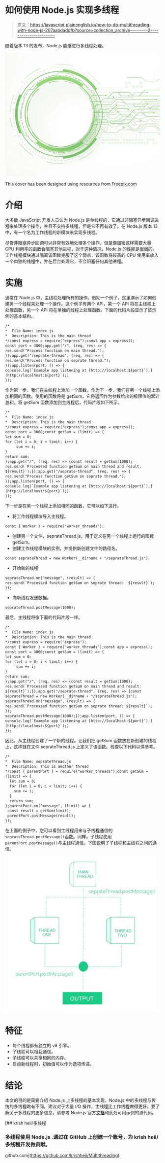 # 如何使用 Node.js 实现多线程

> 原文：<https://javascript.plainenglish.io/how-to-do-multithreading-with-node-js-207aabdaddfb?source=collection_archive---------2----------------------->

随着版本 13 的发布，Node.js 能够进行多线程处理。

![](img/619bac5b261181465de66213a412c4ce.png)

This cover has been designed using resources from [Freepik.com](https://www.freepik.com/)

# 介绍

大多数 JavaScript 开发人员认为 Node.js 是单线程的，它通过非阻塞异步回调进程来处理多个操作，并且不支持多线程，但是它不再有效了。在 Node.js 版本 13 中，有一个名为工作线程的新模块来实现多线程。

尽管非阻塞异步回调可以非常有效地处理多个操作，但是像加密这样需要大量 CPU 利用率的函数会阻塞其他进程，对于这种情况，Node.js 的性能是很弱的。工作线程模块通过隔离该函数克服了这个弱点，该函数将较高的 CPU 使用率放入一个单独的线程中，并在后台处理它，不会阻塞任何其他进程。

# **实施**

通常在 Node.js 中，主线程处理所有的操作。借助一个例子，这里演示了如何创建另一个线程来处理一个操作。这个例子有两个 API，第一个 API 将在主线程上处理函数，另一个 API 将在单独的线程上处理函数。下面的代码片段显示了该示例的基本结构。

```
/*
*  File Name: index.js
*  Description: This is the main thread
*/const express = require("express");const app = express();
const port = 3000;app.get("/", (req, res) => {
res.send("Process function on main thread.");
});app.get("/seprate-thread", (req, res) => {
res.send("Process function on seprate thread.");
});app.listen(port, () => {
console.log(`Example app listening at [http://localhost:${port}`);](http://localhost:${port}`);)
});
```

作为第一步，我们在主线程上添加一个函数，作为下一步，我们在另一个线程上添加相同的函数。使用的函数将是 getSum，它将返回作为参数给出的极限值的累计总和。将 getSum 函数添加到主线程后，代码片段如下所示。

```
/*
*  File Name: index.js
*  Description: This is the main thread
*/const express = require("express");const app = express();
const port = 3000;const getSum = (limit) => {
let sum = 0;
for (let i = 0; i < limit; i++) {
     sum += i;
}
return sum;
};app.get("/", (req, res) => {const result = getSum(1000);
res.send(`Processed function getSum on main thread and result: ${result}`);});app.get("/seprate-thread", (req, res) => {
res.send("Process function getSum on seprate thread.");
});app.listen(port, () => {
console.log(`Example app listening at [http://localhost:${port}`);](http://localhost:${port}`);)
});
```

下一步是在另一个线程上添加相同的函数，它可以如下进行。

*   将工作线程模块导入主线程。

```
const { Worker } = require("worker_threads");
```

*   创建另一个文件，seprateThread.js，用于定义在另一个线程上运行的函数 getSum。
*   创建工作线程模块的实例，并提供新创建文件的路径名。

```
const seprateThread = new Worker(__dirname + "/seprateThread.js");
```

*   开始新的线程

```
seprateThread.on("message", (result) => {
res.send(`Processed function getSum on seprate thread:  ${result}`);
});
```

*   向新线程发送数据。

```
seprateThread.postMessage(1000);
```

最后，主线程将像下面的代码片段一样。

```
/*
*  File Name: index.js
*  Description: This is the main thread
*/const express = require("express");
const { Worker } = require("worker_threads");const app = express();
const port = 3000;const getSum = (limit) => {
let sum = 0;
for (let i = 0; i < limit; i++) {
     sum += i;
}
return sum;
};app.get("/", (req, res) => {const result = getSum(1000);
res.send(`Processed function getSum on main thread and result: ${result}`);});app.get("/seprate-thread", (req, res) => {const seprateThread = new Worker(__dirname + "/seprateThread.js");
seprateThread.on("message", (result) => {
res.send(`Processed function getSum on seprate thread: ${result}`);
});
seprateThread.postMessage(1000);});app.listen(port, () => {
console.log(`Example app listening at [http://localhost:${port}`);](http://localhost:${port}`);)
});
```

因此，从主线程创建了一个新的线程。让我们把 getSum 函数放在新创建的线程上，这样就在文件 seprateThread.js 上定义了该函数。检查以下代码以供参考。

```
/*
*  File Name: seprateThread.js
*  Description: This is another thread
*/const { parentPort } = require("worker_threads");const getSum = (limit) => {
  let sum = 0;
  for (let i = 0; i < limit; i++) {
    sum += i;
  }
  return sum;
};parentPort.on("message", (limit) => {
 const result = getSum(limit);
 parentPort.postMessage(result);
});
```

在上面的例子中，您可以看到主线程用来与子线程通信的`seprateThread.postMessage()`函数。同样，子线程使用`parentPort.postMessage()`与主线程通信。下图说明了子线程和主线程之间的通信。

![](img/3f6fa707d131ffa8468623c769b5c520.png)

# 特征

*   每个线程都有独立的 v8 引擎。
*   子线程可以相互通信。
*   子线程可以共享相同的内存。
*   启动新线程时，初始值可以作为选项传递。

# 结论

本文的目的是简要介绍 Node.js 上多线程的基本实现。Node.js 中的多线程与传统的多线程略有不同。建议对于大量 I/O 操作，主线程比工作线程做得更好。要了解关于多线程的更多信息，请参考 Node.js 官方[文档](https://nodejs.org/api/worker_threads.html)和此处可用示例的源代码。

[](https://github.com/krishheii/Multithreading) [## krish heii/多线程

### 多线程使用 Node.js .通过在 GitHub 上创建一个账号，为 krish heii/多线程开发做贡献。

github.com](https://github.com/krishheii/Multithreading)